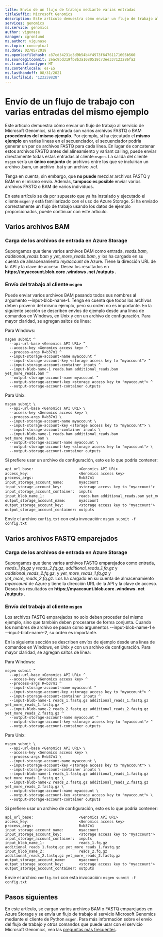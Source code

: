 ```yaml
---
title: Envío de un flujo de trabajo mediante varias entradas
titleSuffix: Microsoft Genomics
description: Este artículo demuestra cómo enviar un flujo de trabajo al servicio de Microsoft Genomics si su archivo de entrada son varios archivos FASTQ o BAM del mismo ejemplo.
services: genomics
ms.service: genomics
author: vigunase
manager: cgronlund
ms.author: vigunase
ms.topic: conceptual
ms.date: 02/05/2018
ms.openlocfilehash: c87cd34231c3d9b54b4f4973f64761171605b560
ms.sourcegitcommit: 2eac9bd319fb8b3a1080518c73ee337123286fa2
ms.translationtype: HT
ms.contentlocale: es-ES
ms.lasthandoff: 08/31/2021
ms.locfileid: "123259828"
---
```

# <a name="submit-a-workflow-using-multiple-inputs-from-the-same-sample"></a>Envío de un flujo de trabajo con varias entradas del mismo ejemplo

Este artículo demuestra cómo enviar un flujo de trabajo al servicio de Microsoft Genomics, si la entrada son varios archivos FASTQ o BAM **procedentes del mismo ejemplo**. Por ejemplo, si ha ejecutado el **mismo ejemplo** en varias líneas en el secuenciador, el secuenciador podría generar un par de archivos FASTQ para cada línea. En lugar de concatenar estos archivos FASTQ antes del alineamiento y variant calling, puede enviar directamente todas estas entradas al cliente `msgen`. La salida del cliente `msgen` sería un **único conjunto** de archivos entre los que se incluirían un archivo .bam, un archivo .bai y un archivo .vcf. 

Tenga en cuenta, sin embargo, que **no puede** mezclar archivos FASTQ y BAM en el mismo envío. Además, **tampoco es posible** enviar varios archivos FASTQ o BAM de varios individuos. 

En este artículo se da por supuesto que ya ha instalado y ejecutado el cliente `msgen` y está familiarizado con el uso de Azure Storage. Si ha enviado correctamente un flujo de trabajo usando los datos de ejemplo proporcionados, puede continuar con este artículo. 


## <a name="multiple-bam-files"></a>Varios archivos BAM

### <a name="upload-your-input-files-to-azure-storage"></a>Carga de los archivos de entrada en Azure Storage
Supongamos que tiene varios archivos BAM como entrada, *reads.bam*, *additional_reads.bam* y *yet_more_reads.bam*, y los ha cargado en su cuenta de almacenamiento *myaccount* de Azure. Tiene la dirección URL de la API y la clave de acceso. Desea los resultados en **https://<span></span>myaccount.blob.core <span></span>.windows <span></span>.net <span></span>/outputs <span></span>**.


### <a name="submit-your-job-to-the-msgen-client"></a>Envío del trabajo al cliente `msgen` 

Puede enviar varios archivos BAM pasando todos sus nombres al argumento --input-blob-name-1. Tenga en cuenta que todos los archivos deben provenir del mismo ejemplo, pero su orden no es importante. En la siguiente sección se describen envíos de ejemplo desde una línea de comandos en Windows, en Unix y con un archivo de configuración. Para mayor claridad, se agregan saltos de línea:


Para Windows:

```
msgen submit ^
  --api-url-base <Genomics API URL> ^
  --access-key <Genomics access key> ^
  --process-args R=b37m1 ^
  --input-storage-account-name myaccount ^
  --input-storage-account-key <storage access key to "myaccount"> ^
  --input-storage-account-container inputs ^
  --input-blob-name-1 reads.bam additional_reads.bam yet_more_reads.bam ^
  --output-storage-account-name myaccount ^
  --output-storage-account-key <storage access key to "myaccount"> ^
  --output-storage-account-container outputs
```


Para Unix:

```
msgen submit \
  --api-url-base <Genomics API URL> \
  --access-key <Genomics access key> \
  --process-args R=b37m1 \
  --input-storage-account-name myaccount \
  --input-storage-account-key <storage access key to "myaccount"> \
  --input-storage-account-container inputs \
  --input-blob-name-1 reads.bam additional_reads.bam yet_more_reads.bam \
  --output-storage-account-name myaccount \
  --output-storage-account-key <storage access key to "myaccount"> \
  --output-storage-account-container outputs
```


Si prefiere usar un archivo de configuración, esto es lo que podría contener:

``` config.txt
api_url_base:                     <Genomics API URL>
access_key:                       <Genomics access key>
process_args:                     R=b37m1
input_storage_account_name:       myaccount
input_storage_account_key:        <storage access key to "myaccount">
input_storage_account_container:  inputs
input_blob_name_1:                reads.bam additional_reads.bam yet_more_reads.bam
output_storage_account_name:      myaccount
output_storage_account_key:       <storage access key to "myaccount">
output_storage_account_container: outputs
```

Envíe el archivo `config.txt` con esta invocación: `msgen submit -f config.txt`


## <a name="multiple-paired-fastq-files"></a>Varios archivos FASTQ emparejados

### <a name="upload-your-input-files-to-azure-storage"></a>Carga de los archivos de entrada en Azure Storage
Supongamos que tiene varios archivos FASTQ emparejados como entrada, *reads_1.fq.gz* y *reads_2.fq.gz*, *additional_reads_1.fq.gz* y *additional_reads_2.fq.gz*, y *yet_more_reads_1.fq.gz* y *yet_more_reads_2.fq.gz*. Los ha cargado en su cuenta de almacenamiento *myaccount* de Azure y tiene la dirección URL de la API y la clave de acceso. Desea los resultados en **https://<span></span>myaccount.blob.core <span></span>.windows <span></span>.net <span></span>/outputs <span></span>**.


### <a name="submit-your-job-to-the-msgen-client"></a>Envío del trabajo al cliente `msgen` 

Los archivos FASTQ emparejados no solo deben proceder del mismo ejemplo, sino que también deben procesarse de forma conjunta.  Cuando los nombres de archivo se pasan como argumentos --input-blob-name-1 e --input-blob-name-2, su orden es importante. 

En la siguiente sección se describen envíos de ejemplo desde una línea de comandos en Windows, en Unix y con un archivo de configuración. Para mayor claridad, se agregan saltos de línea:


Para Windows:

```
msgen submit ^
  --api-url-base <Genomics API URL> ^
  --access-key <Genomics access key> ^
  --process-args R=b37m1 ^
  --input-storage-account-name myaccount ^
  --input-storage-account-key <storage access key to "myaccount"> ^
  --input-storage-account-container inputs ^
  --input-blob-name-1 reads_1.fastq.gz additional_reads_1.fastq.gz yet_more_reads_1.fastq.gz ^
  --input-blob-name-2 reads_2.fastq.gz additional_reads_2.fastq.gz yet_more_reads_2.fastq.gz ^
  --output-storage-account-name myaccount ^
  --output-storage-account-key <storage access key to "myaccount"> ^
  --output-storage-account-container outputs
```


Para Unix:

```
msgen submit \
  --api-url-base <Genomics API URL> \
  --access-key <Genomics access key> \
  --process-args R=b37m1 \
  --input-storage-account-name myaccount \
  --input-storage-account-key <storage access key to "myaccount"> \
  --input-storage-account-container inputs \
  --input-blob-name-1 reads_1.fastq.gz additional_reads_1.fastq.gz yet_more_reads_1.fastq.gz \
  --input-blob-name-2 reads_2.fastq.gz additional_reads_2.fastq.gz yet_more_reads_2.fastq.gz \
  --output-storage-account-name myaccount \
  --output-storage-account-key <storage access key to "myaccount"> \
  --output-storage-account-container outputs
```


Si prefiere usar un archivo de configuración, esto es lo que podría contener:

```
api_url_base:                     <Genomics API URL>
access_key:                       <Genomics access key>
process_args:                     R=b37m1
input_storage_account_name:       myaccount
input_storage_account_key:        <storage access key to "myaccount">
input_storage_account_container:  inputs
input_blob_name_1:                reads_1.fq.gz additional_reads_1.fastq.gz yet_more_reads_1.fastq.gz
input_blob_name_2:                reads_2.fq.gz additional_reads_2.fastq.gz yet_more_reads_2.fastq.gz
output_storage_account_name:      myaccount
output_storage_account_key:       <storage access key to "myaccount">
output_storage_account_container: outputs
```

Envíe el archivo `config.txt` con esta invocación: `msgen submit -f config.txt`

## <a name="next-steps"></a>Pasos siguientes
En este artículo, se cargan varios archivos BAM o FASTQ emparejados en Azure Storage y se envía un flujo de trabajo al servicio Microsoft Genomics mediante el cliente de Python `msgen`. Para más información sobre el envío del flujo de trabajo y otros comandos que puede usar con el servicio Microsoft Genomics, vea las [preguntas más frecuentes](frequently-asked-questions-genomics.yml). 